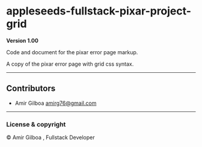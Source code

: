 # appleseeds-fullstack-pixar-project-grid

**Version 1.00**

Code and document for the pixar error page markup.

A copy of the pixar error page with grid css syntax.

---

## Contributors

- Amir Gilboa <amirg76@gmail.com>

---

### License & copyright

© Amir Gilboa , Fullstack Developer
